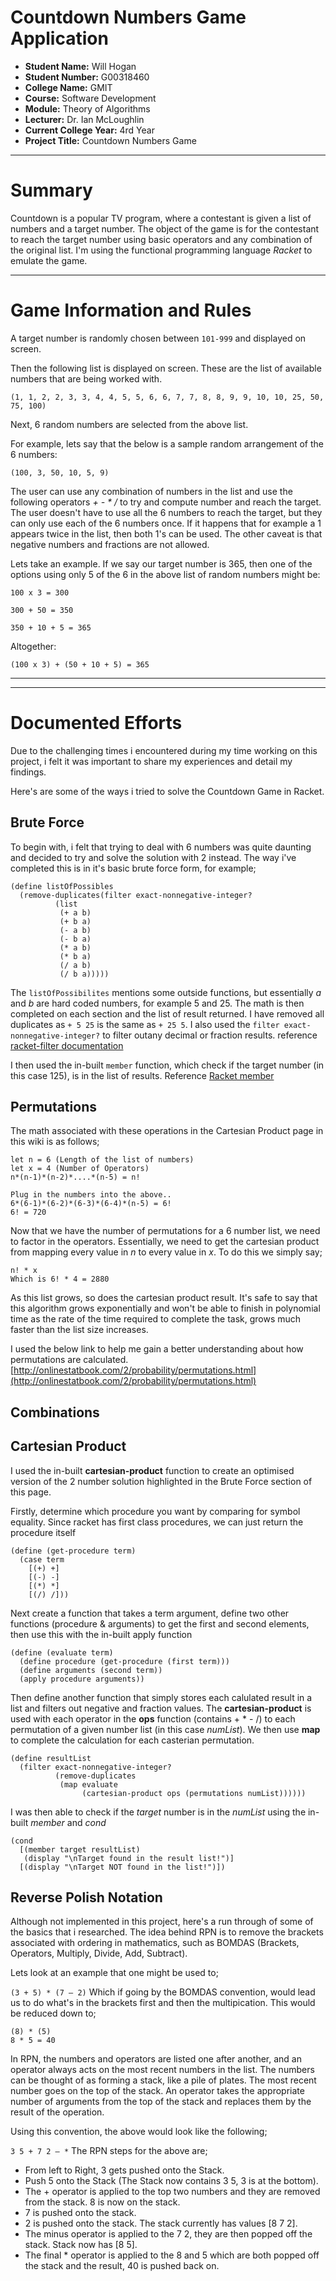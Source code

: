 # Countdown Numbers Game Application

- **Student Name:** Will Hogan
- **Student Number:** G00318460
- **College Name:** GMIT
- **Course:** Software Development
- **Module:** Theory of Algorithms
- **Lecturer:** Dr. Ian McLoughlin
- **Current College Year:** 4rd Year 
- **Project Title:** Countdown Numbers Game

---

# Summary

Countdown is a popular TV program, where a contestant is given a list of numbers and a target number. The object of the game is for the contestant to reach the target number using basic operators and any combination of the original list. I'm using the functional programming language _Racket_ to emulate the game. 

---

# Game Information and Rules

A target number is randomly chosen between ```101-999``` and displayed on screen. 

Then the following list is displayed on screen. These are the list of available numbers that are being worked with. 

```
(1, 1, 2, 2, 3, 3, 4, 4, 5, 5, 6, 6, 7, 7, 8, 8, 9, 9, 10, 10, 25, 50, 75, 100)
``` 
Next, 6 random numbers are selected from the above list. 

For example, lets say that the below is a sample random arrangement of the 6 numbers:

```
(100, 3, 50, 10, 5, 9)
```

The user can use any combination of numbers in the list and use the following operators _+ - * /_ to try and compute number and reach the target. The user doesn't have to use all the 6 numbers to reach the target, but they can only use each of the 6 numbers once. If it happens that for example a 1 appears twice in the list, then both 1's can be used. The other caveat is that negative numbers and fractions are not allowed. 

Lets take an example. If we say our target number is 365, then one of the options using only 5 of the 6 in the above list of random numbers might be:

```
100 x 3 = 300

300 + 50 = 350

350 + 10 + 5 = 365
```

Altogether:
```
(100 x 3) + (50 + 10 + 5) = 365 
```

---



---

# Documented Efforts
Due to the challenging times i encountered during my time working on this project, i felt it was important to share my experiences and detail my findings.

Here's are some of the ways i tried to solve the Countdown Game in Racket. 

## Brute Force
To begin with, i felt that trying to deal with 6 numbers was quite daunting and decided to try and solve the solution with 2 instead. 
The way i've completed this is in it's basic brute force form, for example;
```racket
(define listOfPossibles
  (remove-duplicates(filter exact-nonnegative-integer?
          (list 
           (+ a b)
           (+ b a)
           (- a b)
           (- b a)
           (* a b)
           (* b a)
           (/ a b)
           (/ b a)))))
```
The ```listOfPossibilites``` mentions some outside functions, but essentially _a_ and _b_ are hard coded numbers, for example 5 and 25. The math is then completed on each section and the list of result returned. I have removed all duplicates as ```+ 5 25``` is the same as ```+ 25 5```. I also used the ```filter exact-nonnegative-integer?``` to filter outany decimal or fraction results. reference
[racket-filter documentation](https://docs.racket-lang.org/reference/pairs.html?q=filter#%28def._%28%28lib._racket%2Fprivate%2Flist..rkt%29._filter%29%29)

I then used the in-built ```member``` function, which check if the target number (in this case 125), is in the list of results. Reference [Racket member](https://docs.racket-lang.org/reference/pairs.html?q=member#%28def._%28%28lib._racket%2Fprivate%2Fbase..rkt%29._member%29%29)


## Permutations
The math associated with these operations in the Cartesian Product page in this wiki is as follows;
```pseudo
let n = 6 (Length of the list of numbers)
let x = 4 (Number of Operators)
n*(n-1)*(n-2)*....*(n-5) = n!

Plug in the numbers into the above..
6*(6-1)*(6-2)*(6-3)*(6-4)*(n-5) = 6!
6! = 720
```
Now that we have the number of permutations for a 6 number list, we need to factor in the operators. 
Essentially, we need to get the cartesian product from mapping every value in _n_ to every value in _x_. 
To do this we simply say;
```
n! * x
Which is 6! * 4 = 2880
```
As this list grows, so does the cartesian product result. 
It's safe to say that this algorithm grows exponentially and won't be able to finish in polynomial time as the rate of the time required to complete the task, grows much faster than the list size increases. 

I used the below link to help me gain a better understanding about how permutations are calculated. 
[http://onlinestatbook.com/2/probability/permutations.html](http://onlinestatbook.com/2/probability/permutations.html)

## Combinations

## Cartesian Product
I used the in-built **cartesian-product** function to create an optimised version of the 2 number solution highlighted in the Brute Force section of this page.

Firstly, determine which procedure you want by comparing for symbol equality.
Since racket has first class procedures, we can just return the procedure itself
```racket
(define (get-procedure term)
  (case term
    [(+) +]
    [(-) -]
    [(*) *]
    [(/) /]))
```
Next create a function that takes a term argument, define two other functions (procedure & arguments) to get the first and second elements, then use this with the in-built apply function
```racket
(define (evaluate term)
  (define procedure (get-procedure (first term)))
  (define arguments (second term))
  (apply procedure arguments))
```

Then define another function that simply stores each calulated result in a list and filters out negative and fraction values. 
The **cartesian-product** is used with each operator in the **ops** function (contains + * - /) to each permutation of a given number list (in this case _numList_). We then use **map** to complete the calculation for each casterian permutation.

```racket
(define resultList
  (filter exact-nonnegative-integer?
          (remove-duplicates
           (map evaluate
                (cartesian-product ops (permutations numList))))))
```

I was then able to check if the _target_ number is in the _numList_ using the in-built _member_ and _cond_
```racket
(cond
  [(member target resultList)
   (display "\nTarget found in the result list!")]
  [(display "\nTarget NOT found in the list!")])
```

## Reverse Polish Notation
Although not implemented in this project, here's a run through of some of the basics that i researched.
The idea behind RPN is to remove the brackets associated with ordering in mathematics, such as BOMDAS (Brackets, Operators, Multiply, Divide, Add, Subtract). 

Lets look at an example that one might be used to;

```(3 + 5) * (7 – 2)```
Which if going by the BOMDAS convention, would lead us to do what's in the brackets first and then the multipication. 
This would be reduced down to;
```
(8) * (5)
8 * 5 = 40
```
In RPN, the numbers and operators are listed one after another, and an operator always acts on the most recent numbers in the list. The numbers can be thought of as forming a stack, like a pile of plates. The most recent number goes on the top of the stack. An operator takes the appropriate number of arguments from the top of the stack and replaces them by the result of the operation.

Using this convention, the above would look like the following;

```3 5 + 7 2 – *```
The RPN steps for the above are;
* From left to Right, 3 gets pushed onto the Stack.
* Push 5 onto the Stack (The Stack now contains 3 5, 3 is at the bottom).
* The + operator is applied to the top two numbers and they are removed from the stack. 8 is now on the stack.
* 7 is pushed onto the stack.
* 2 is pushed onto the stack. The stack currently has values [8 7 2].
* The minus operator is applied to the 7 2, they are then popped off the stack. Stack now has [8 5].
* The final * operator is applied to the 8 and 5 which are both popped off the stack and the result, 40 is pushed back on.  

